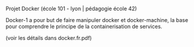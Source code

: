 Projet Docker (école 101 - lyon | pédagogie école 42)

Docker-1 a pour but de faire manipuler docker et docker-machine, la base pour comprendre le principe de la containerisation de services.

(voir les détails dans docker.fr.pdf)
